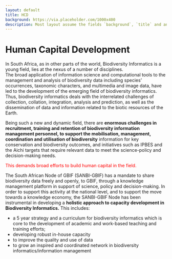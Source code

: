 ```yaml
---
layout: default
title: HCD
background: https://via.placeholder.com/1000x400
description: Most layout assume the fields `background`, `title` and an optional `description`
---
```

# Human Capital Development
In South Africa, as in other parts of the world, Biodiversity Informatics is a young field, lies at the nexus of a number of disciplines.  
The broad application of information science and computational tools to the management and analysis of biodiversity data including species’ occurrences,
taxonomic characters, and multimedia and image data, have led to the development of the emerging field of biodiversity informatics.  Thus, biodiversity 
informatics deals with the interrelated challenges of collection, collation, integration, analysis and prediction, as well as the dissemination of data and
information related to the biotic resources of the Earth.
  
Being such a new and dynamic field, there are <strong>enormous challenges in recruitment, training and retention of biodiversity information management personnel, to
support the mobilisation, management, coordination and utilisation of biodiversity</strong> information for key conservation and biodiversity outcomes, and initiatives
such as IPBES and the Aichi targets that require relevant data to meet the science-policy and decision-making needs.

<p style="color:red"> This demands broad efforts to build human capital in the field.</p> 

The South African Node of GBIF (SANBI-GBIF) has a mandate to share biodiversity data freely and openly, to GBIF, through a knowledge management platform in support 
of science, policy and decision-making.  In order to support this activity at the national level, and to support the move towards a knowledge economy, 
the SANBI-GBIF Node has been instrumental in developing a **holistic approach to capacity development in Biodiversity Informatics.**  This includes: 


- a 5 year strategy and a curriculum for biodiversity informatics which is core to the development of academic and work-based teaching and training efforts;</li>
- developing robust in-house capacity
- to improve the quality and use of data
- to grow an inspired and coordinated network in biodiversity informatics/information management
  




